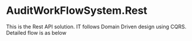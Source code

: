 # AuditWorkFlowSystem.Rest

This is the Rest API solution. IT follows Domain Driven  design using CQRS. Detailed flow is as below

